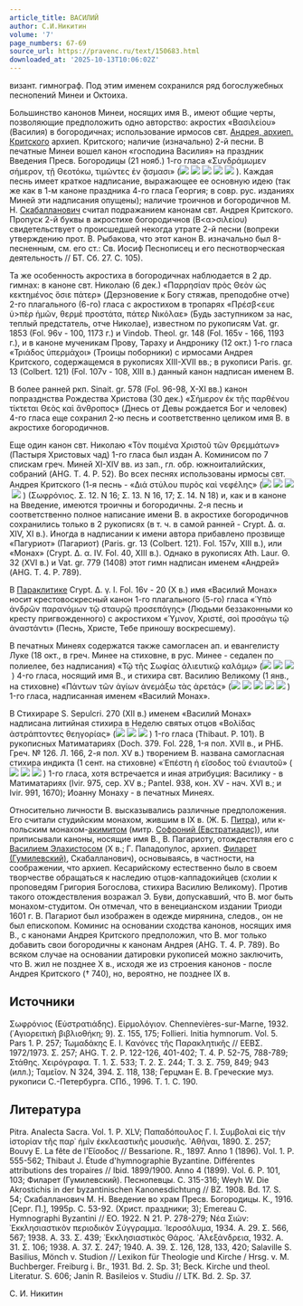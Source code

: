 ```yaml
---
article_title: ВАСИЛИЙ
author: С.И.Никитин
volume: '7'
page_numbers: 67-69
source_url: https://pravenc.ru/text/150683.html
downloaded_at: '2025-10-13T10:06:02Z'
---
```


визант. гимнограф. Под этим именем сохранился ряд богослужебных песнопений Минеи и Октоиха.

Большинство канонов Минеи, носящих имя В., имеют общие черты, позволяющие предположить одно авторство: акростих «Βασιλείου» (Василия) в богородичнах; использование ирмосов свт. [Андрея, архиеп. Критского](<https://pravenc.ru/text/Андрея  архиеп  Критского.html>) архиеп. Критского; наличие (изначально) 2-й песни. В печатные Минеи вошел канон «господина Василия» на праздник Введения Пресв. Богородицы (21 нояб.) 1-го гласа «Συνδράμωμεν σήμερον, τῇ Θεοτόκω, τιμώντες ἐν ᾄσμασι» (![](<https://pravenc.ru/char/26526/xd1xf2xe5xf6xe51xecxf1xff /image.png>) ![](<https://pravenc.ru/char/26526/ xe4xedxe51xf1xfc /image.png>) ![](<https://pravenc.ru/char/26526/ xe1xf6xa6xf3 /image.png>) ![](<https://pravenc.ru/char/26526/ xefxeexf7xe8xf2xe01xfexf9xe5 /image.png>) ![](<https://pravenc.ru/char/26526/ xefxfd1xf1xedxfcxecxe8/image.png>) ). Каждая песнь имеет краткое надписание, выражающее ее основную идею (так же как в 1-м каноне праздника 4-го гласа Георгия; в совр. рус. изданиях Миней эти надписания опущены); наличие троичнов и богородичнов М. Н. [Скабалланович](https://pravenc.ru/text/Скабалланович.html) считал подражанием канонам свт. Андрея Критского. Пропуск 2-й буквы в акростихе богородичнов (Β<α>σιλείου) свидетельствует о происшедшей некогда утрате 2-й песни (вопреки утверждению прот. В. Рыбакова, что этот канон В. изначально был 8-песненным, см. его ст.: Св. Иосиф Песнописец и его песнотворческая деятельность // БТ. Сб. 27. С. 105).

Та же особенность акростиха в богородичнах наблюдается в 2 др. гимнах: в каноне свт. Николаю (6 дек.) «Παρρησίαν πρὸς Θεὸν ὡς κεκτημένος ὅσιε πάτερ» (Дерзновение к Богу стяжав, преподобне отче) 2-го плагального (6-го) гласа с акростихом в тропарях «Πρέσβ<ευε ὑ>πὲρ ἡμῶν, θερμὲ προστάτα, πάτερ Νικόλαε» (Будь заступником за нас, теплый предстатель, отче Николае), известном по рукописям Vat. gr. 1853 (Fol. 96v - 100, 1173 г.) и Vindob. Theol. gr. 148 (Fol. 165v - 166, 1193 г.), и в каноне мученикам Прову, Тараху и Андронику (12 окт.) 1-го гласа «Τριάδος ὑπερμάχοι» (Троицы поборники) с ирмосами Андрея Критского, содержащемся в рукописях XIII-XVII вв.; в рукописи Paris. gr. 13 (Colbert. 121) (Fol. 107v - 108, XIII в.) данный канон надписан именем В.

В более ранней ркп. Sinait. gr. 578 (Fol. 96-98, X-XI вв.) канон попразднства Рождества Христова (30 дек.) «Σήμερον ἐκ τῆς παρθένου τίκτεται Θεὸς καὶ ἄνθροπος» (Днесь от Девы рождается Бог и человек) 4-го гласа еще сохранил 2-ю песнь и соответственно целиком имя В. в акростихе богородичнов.

Еще один канон свт. Николаю «Τὸν ποιμένα Χριστοῦ τῶν Θρεμμάτων» (Пастыря Христовых чад) 1-го гласа был издан А. Коминисом по 7 спискам греч. Миней XI-XIV вв. из зап., гл. обр. южноиталийских, собраний (AHG. T. 4. P. 52). Во всех песнях использованы ирмосы свт. Андрея Критского (1-я песнь - «Διά στύλου πυρὸς καὶ νεφέλης» (![](<https://pravenc.ru/char/26526/xd1xf2xeexebxefxee1xecxfa /image.png>) ![](<https://pravenc.ru/char/26526/ xa25xe3xedxe5xedxedxfbxecxfa /image.png>) ![](<https://pravenc.ru/char/26526/ xe83 /image.png>) ![](<https://pravenc.ru/char/26526/ xa25xe1xebxe0xf7xedxfbxecxfa/image.png>) ) (Σωφρόνιος. Σ. 12. N 16; Σ. 13. N 16, 17; Σ. 14. N 18) и, как и в каноне на Введение, имеются троичны и богородичны. 2-я песнь и соответственно полное написание имени В. в акростихе богородичнов сохранились только в 2 рукописях (в т. ч. в самой ранней - Crypt. Δ. α. XIV, XI в.). Иногда в надписании к имени автора прибавлено прозвище «Пагуриот» (Пагариот) (Paris. gr. 13 (Colbert. 121). Fol. 157v, XIII в.), или «Монах» (Crypt. Δ. α. IV. Fol. 40, XIII в.). Однако в рукописях Ath. Laur. Θ. 32 (XVI в.) и Vat. gr. 779 (1408) этот гимн надписан именем «Андрей» (AHG. T. 4. P. 789).

В [Параклитике](https://pravenc.ru/text/Параклитике.html) Crypt. Δ. γ. I. Fol. 16v - 20 (X в.) имя «Василий Монах» носит крестовоскресный канон 1-го плагального (5-го) гласа «῾Υπὸ ἀνδρῶν παρανόμων τῷ σταυρῷ προσεπάγης» (Людьми беззаконными ко кресту пригвожденного) с акростихом «῾Υμνον, Χριστέ, σοὶ προσάγω τῷ ἀναστάντι» (Песнь, Христе, Тебе приношу воскресшему).

В печатных Минеях содержатся также самогласен ап. и евангелисту Луке (18 окт., в греч. Минее на стиховне, в рус. Минее - седален по полиелее, без надписания) «Τῷ τῆς Σωφίας ἁλιευτικῷ καλάμῳ» (![](<https://pravenc.ru/char/26526/xcfxf0xe5xecxf31xe4xf0xeexf1xf2xe8 /image.png>) ![](<https://pravenc.ru/char/26526/ xebxeexe2xe81xf2xe5xebxfcxedxeexfe /image.png>) ![](<https://pravenc.ru/char/26526/ xf2xf0xee1xf1xf2xddxfe/image.png>) ) 4-го гласа, носящий имя В., и стихира свт. Василию Великому (1 янв., на стиховне) «Πάντων τῶν ἁγίων ἀνεμάξω τὰς ἀρετάς» (![](<https://pravenc.ru/char/26526/xc2xf1xfdxf5xfa /image.png>) ![](<https://pravenc.ru/char/26526/ xf1xf27xfb1xf5xfa /image.png>) ![](<https://pravenc.ru/char/26526/ xf1xeexe1xf0xe01xebxfa /image.png>) ![](<https://pravenc.ru/char/26526/ g3xf1xe82 /image.png>) ![](<https://pravenc.ru/char/26526/ xe4xeexe1xf0xeexe4xfd1xf2xe5xebxe8/image.png>) ) 1-го гласа, надписанная именем «Василий Монах».

В Стихираре S. Sepulcri. 270 (XII в.) именем «Василий Монах» надписана литийная стихира в Неделю святых отцов «Βολίδας ἀστράπτοντες θεηγορίας» (![](<https://pravenc.ru/char/26526/xcbxf3xf7xe01xecxe8 /image.png>) ![](<https://pravenc.ru/char/26526/ lxe1xebxe8xf1xf2xe01xe2xf8xe5xf1xff /image.png>) ![](<https://pravenc.ru/char/26526/ xe1xe37xeexe3xebxe0xe3xee1xebxe0xedxddxff/image.png>) ) 1-го гласа (Thibaut. P. 101). В рукописных Матиматариях (Doch. 379. Fol. 228, 1-я пол. XVII в., и РНБ. Греч. № 126. Л. 166, 2-я пол. XV в.) творением В. названа самогласная стихира индикта (1 сент. на стиховне) «᾿Επέστη ἡ εἴσοδος τοῦ ἐνιαυτοῦ» (![](<https://pravenc.ru/char/26526/xcdxe0xf1xf2xe02 /image.png>) ![](<https://pravenc.ru/char/26526/ xe2xf5xee1xe4xfa /image.png>) ![](<https://pravenc.ru/char/26526/ xebxfd1xf2xe0/image.png>) ) 1-го гласа, хотя встречается и иная атрибуция: Василику - в Матиматариях (Ivir. 975, сер. XV в.; Pantel. 938, кон. XV - нач. XVI в.; и Ivir. 991, 1670); Иоанну Монаху - в печатных Минеях.

Относительно личности В. высказывались различные предположения. Его считали студийским монахом, жившим в IX в. (Ж. Б. [Питра](https://pravenc.ru/text/Питра.html)), или к-польским монахом-[акимитом](https://pravenc.ru/text/акимитом.html) (митр. [Софроний (Евстратиадис)](<https://pravenc.ru/text/Софроний (Евстратиадис).html>)), или приписывали каноны, носящие имя В., В. Пагариоту, отождествляя его с [Василием Элахистосом](<https://pravenc.ru/text/Василием Элахистосом.html>) (X в.; Г. Пападопулос, архиеп. [Филарет (Гумилевский)](<https://pravenc.ru/text/Филарет (Гумилевский).html>), Скабалланович), основываясь, в частности, на соображении, что архиеп. Кесарийскому естественно было в своем творчестве обращаться к наследию отцов-каппадокийцев (схолии к проповедям Григория Богослова, стихира Василию Великому). Против такого отождествления возражал Э. Буви, допускавший, что В. мог быть монахом-студитом. Он отмечал, что в венецианском издании Триоди 1601 г. В. Пагариот был изображен в одежде мирянина, следов., он не был епископом. Коминис на основании сходства канонов, носящих имя В., с канонами Андрея Критского предположил, что В. мог только добавить свои богородичны к канонам Андрея (AHG. T. 4. P. 789). Во всяком случае на основании датировки рукописей можно заключить, что В. жил не позднее X в., исходя же из строения канонов - после Андрея Критского († 740), но, вероятно, не позднее IX в.

## Источники

Σωφρόνιος (Εὐστρατιάδης). Εἰρμολόγιον. Chennevières-sur-Marne, 1932. (῾Αγιορειτικὴ βιβλιοθήκη; 9). Σ. 155, 175; Follieri. Initia hymnorum. Vol. 5. Pars 1. P. 257; Τωμαδάκης Ε. Ι. Κανόνες τῆς Παρακλητικῆς // ΕΕΒΣ. 1972/1973. Σ. 257; AHG. T. 2. P. 122-126, 401-402; T. 4. P. 52-75, 788-789; Στάθης. Χειρόγραφα. Τ. 1. Σ. 533; Τ. 2. Σ. 244; Τ. 3. Σ. 759, 849; 943 (илл.); Ταμεῖον. Ν 324, 394. Σ. 118, 138; Герцман Е. В. Греческие муз. рукописи С.-Петербурга. СПб., 1996. Т. 1. С. 190.

## Литература

Pitra. Analecta Sacra. Vol. 1. P. XLV; Παπαδόπουλος Γ. Ι. Συμβολαὶ εἰς τὴν ἱστορίαν τῆς παρ᾿ ἡμῖν ἐκκλεαστικῆς μουσικῆς. ᾿Αθῆναι, 1890. Σ. 257; Bouvy E. La fête de l'Εἴσοδος // Bessarione. R., 1897. Anno 1 (1896). Vol. 1. P. 555-562; Thibaut J. Étude d'hymnographie Byzantine. Différentes attributions des tropaires // Ibid. 1899/1900. Anno 4 (1899). Vol. 6. P. 101, 103; Филарет (Гумилевский). Песнопевцы. С. 315-316; Weyh W. Die Akrostichis in der byzantinischen Kanonesdichtung // BZ. 1908. Bd. 17. S. 54; Скабалланович М. Н. Введение во храм Пресв. Богородицы. К., 1916. [Серг. П.], 1995р. С. 53-92. (Христ. праздники; 3); Emereau C. Hymnographi Byzantini // EO. 1922. N 21. P. 278-279; Νέα Σιών: ᾿Εκκλησιαστικὸν περιοδικὸν Σύγγραμμα. ῾Ιεροσόλυμα, 1934. Α. 29. Σ. 566, 567; 1938. Α. 33. Σ. 439; ᾿Εκκλησιαστικὸς Θάρος. ᾿Αλεξάνδρεια, 1932. Α. 31. Σ. 106; 1938. Α. 37. Σ. 247; 1940. Α. 39. Σ. 126, 128, 133, 420; Salaville S. Basilius, Mönch v. Studion // Lexikon für Theologie und Kirche / Hrsg. v. M. Buchberger. Freiburg i. Br., 1931. Bd. 2. Sp. 31; Beck. Kirche und theol. Literatur. S. 606; Janin R. Basileios v. Studiu // LTK. Bd. 2. Sp. 37.

С. И. Никитин
